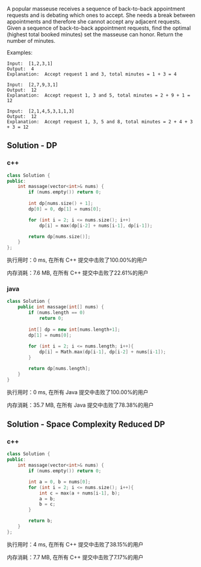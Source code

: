 A popular masseuse receives a sequence of back-to-back appointment requests and is debating which ones to accept. She needs a break between appointments and therefore she cannot accept any adjacent requests. Given a sequence of back-to-back appoint­ment requests, find the optimal (highest total booked minutes) set the masseuse can honor. Return the number of minutes.

Examples:

```
Input:  [1,2,3,1]
Output:  4
Explanation:  Accept request 1 and 3, total minutes = 1 + 3 = 4

Input:  [2,7,9,3,1]
Output:  12
Explanation:  Accept request 1, 3 and 5, total minutes = 2 + 9 + 1 = 12

Input:  [2,1,4,5,3,1,1,3]
Output:  12
Explanation:  Accept request 1, 3, 5 and 8, total minutes = 2 + 4 + 3 + 3 = 12
```

## Solution - DP

### c++

```c++
class Solution {
public:
    int massage(vector<int>& nums) {
        if (nums.empty()) return 0;
        
        int dp[nums.size() + 1];
        dp[0] = 0, dp[1] = nums[0];

        for (int i = 2; i <= nums.size(); i++)
            dp[i] = max(dp[i-2] + nums[i-1], dp[i-1]);

        return dp[nums.size()];
    }
};
```

执行用时：0 ms, 在所有 C++ 提交中击败了100.00%的用户

内存消耗：7.6 MB, 在所有 C++ 提交中击败了22.61%的用户

### java

```c++
class Solution {
    public int massage(int[] nums) {
        if (nums.length == 0)
            return 0;
            
        int[] dp = new int[nums.length+1];
        dp[1] = nums[0];
        
        for (int i = 2; i <= nums.length; i++){
            dp[i] = Math.max(dp[i-1], dp[i-2] + nums[i-1]);
        }

        return dp[nums.length];
    }
}
```

执行用时：0 ms, 在所有 Java 提交中击败了100.00%的用户

内存消耗：35.7 MB, 在所有 Java 提交中击败了78.38%的用户

## Solution - Space Complexity Reduced DP

### c++

```c++
class Solution {
public:
    int massage(vector<int>& nums) {
        if (nums.empty()) return 0;

        int a = 0, b = nums[0];
        for (int i = 2; i <= nums.size(); i++){
            int c = max(a + nums[i-1], b);
            a = b;
            b = c;
        }

        return b;
    }
};
```

执行用时：4 ms, 在所有 C++ 提交中击败了38.15%的用户

内存消耗：7.7 MB, 在所有 C++ 提交中击败了7.17%的用户

